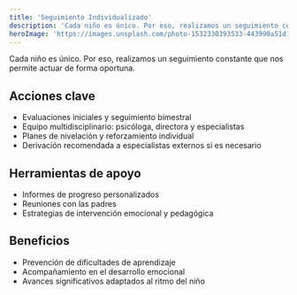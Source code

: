 ```yaml
---
title: 'Seguimiento Individualizado'
description: 'Cada niño es único. Por eso, realizamos un seguimiento constante que nos permite actuar de forma oportuna.'
heroImage: 'https://images.unsplash.com/photo-1532330393533-443990a51d10?q=80&w=2070&auto=format&fit=crop&ixlib=rb-4.1.0&ixid=M3wxMjA3fDB8MHxwaG90by1wYWdlfHx8fGVufDB8fHx8fA%3D%3D'
---
```


Cada niño es único. Por eso, realizamos un seguimiento constante que nos permite actuar de forma oportuna.

## Acciones clave

- Evaluaciones iniciales y seguimiento bimestral
- Equipo multidisciplinario: psicóloga, directora y especialistas
- Planes de nivelación y reforzamiento individual
- Derivación recomendada a especialistas externos si es necesario

## Herramientas de apoyo

- Informes de progreso personalizados
- Reuniones con las padres
- Estrategias de intervención emocional y pedagógica

## Beneficios
- Prevención de dificultades de aprendizaje
- Acompañamiento en el desarrollo emocional
- Avances significativos adaptados al ritmo del niño


